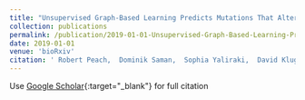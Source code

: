 ```yaml
---
title: "Unsupervised Graph-Based Learning Predicts Mutations That Alter Protein Dynamics"
collection: publications
permalink: /publication/2019-01-01-Unsupervised-Graph-Based-Learning-Predicts-Mutations-That-Alter-Protein-Dynamics
date: 2019-01-01
venue: 'bioRxiv'
citation: ' Robert Peach,  Dominik Saman,  Sophia Yaliraki,  David Klug,  Liming Ying,  Keith Willison,  Mauricio Barahona, &quot;Unsupervised Graph-Based Learning Predicts Mutations That Alter Protein Dynamics.&quot; bioRxiv, 2019.'
---
```

Use [Google Scholar](https://scholar.google.com/scholar?q=Unsupervised+Graph+Based+Learning+Predicts+Mutations+That+Alter+Protein+Dynamics){:target="_blank"} for full citation